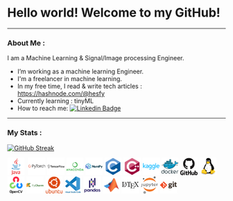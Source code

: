 <h1>
  Hello world!
  Welcome to my GitHub!
</h1>

---

### About Me :
I am a Machine Learning & Signal/Image processing Engineer. 

- I’m working as a machine learning Engineer.
- I'm a freelancer in machine learning.
- In my free time, I read & write tech articles : https://hashnode.com/@hesfy
- Currently learning : tinyML
- How to reach me: [![Linkedin Badge](https://img.shields.io/badge/-hamza-blue?style=flat&logo=Linkedin&logoColor=white)](https://www.linkedin.com/in/hamza-el-yousfi-24bb75204/)

---
### My Stats :
[![GitHub Streak](http://github-readme-streak-stats.herokuapp.com?user=helyousfi&theme=dark&background=000000)](https://git.io/streak-stats)

<div>
  <img src="https://github.com/devicons/devicon/blob/master/icons/java/java-original-wordmark.svg" title="Java" alt="Java" width="40" height="40"/>&nbsp;
  <img src="https://github.com/devicons/devicon/blob/master/icons/pytorch/pytorch-original-wordmark.svg" title="Pytorch" alt="Pytorch" width="40" height="40"/>
  <img src="https://github.com/devicons/devicon/blob/master/icons/tensorflow/tensorflow-line-wordmark.svg" title="tensorflow" alt="tensorflow" width="40" height="40"/>
  <img src="https://github.com/devicons/devicon/blob/master/icons/anaconda/anaconda-original-wordmark.svg" title="tensorflow" alt="tensorflow" width="40" height="40"/>
  <img src="https://github.com/devicons/devicon/blob/master/icons/numpy/numpy-original-wordmark.svg" title="tensorflow" alt="tensorflow" width="40" height="40"/>
  <img src="https://github.com/devicons/devicon/blob/master/icons/c/c-original.svg" title="tensorflow" alt="tensorflow" width="40" height="40"/>
  <img src="https://github.com/devicons/devicon/blob/master/icons/cplusplus/cplusplus-original.svg" title="tensorflow" alt="tensorflow" width="40" height="40"/>
  <img src="https://github.com/devicons/devicon/blob/master/icons/kaggle/kaggle-original-wordmark.svg" title="tensorflow" alt="tensorflow" width="40" height="40"/>
  <img src="https://github.com/devicons/devicon/blob/master/icons/docker/docker-original-wordmark.svg" title="tensorflow" alt="tensorflow" width="40" height="40"/>
  <img src="https://github.com/devicons/devicon/blob/master/icons/github/github-original-wordmark.svg" title="tensorflow" alt="tensorflow" width="40" height="40"/>
  <img src="https://github.com/devicons/devicon/blob/master/icons/linux/linux-original.svg" title="tensorflow" alt="tensorflow" width="40" height="40"/>
  <img src="https://github.com/devicons/devicon/blob/master/icons/opencv/opencv-original-wordmark.svg" title="tensorflow" alt="tensorflow" width="40" height="40"/>
  <img src="https://github.com/devicons/devicon/blob/master/icons/pycharm/pycharm-original-wordmark.svg" title="tensorflow" alt="tensorflow" width="40" height="40"/>
  <img src="https://github.com/devicons/devicon/blob/master/icons/ubuntu/ubuntu-plain-wordmark.svg" title="tensorflow" alt="tensorflow" width="40" height="40"/>
  <img src="https://github.com/devicons/devicon/blob/master/icons/vscode/vscode-original-wordmark.svg" title="tensorflow" alt="tensorflow" width="40" height="40"/>
  <img src="https://github.com/devicons/devicon/blob/master/icons/pandas/pandas-original-wordmark.svg" title="tensorflow" alt="tensorflow" width="40" height="40"/>
  <img src="https://github.com/devicons/devicon/blob/master/icons/matlab/matlab-original.svg" title="tensorflow" alt="tensorflow" width="40" height="40"/>
  <img src="https://github.com/devicons/devicon/blob/master/icons/latex/latex-original.svg" title="tensorflow" alt="tensorflow" width="40" height="40"/>
  <img src="https://github.com/devicons/devicon/blob/master/icons/jupyter/jupyter-original-wordmark.svg" title="tensorflow" alt="tensorflow" width="40" height="40"/>
  <img src="https://github.com/devicons/devicon/blob/master/icons/git/git-original-wordmark.svg" title="tensorflow" alt="tensorflow" width="40" height="40"/>
  
</div>
